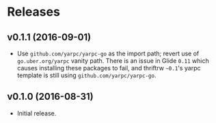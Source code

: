 Releases
========

v0.1.1 (2016-09-01)
-------------------

- Use `github.com/yarpc/yarpc-go` as the import path; revert use of `go.uber.org/yarpc` vanity path.
  There is an issue in Glide `0.11` which causes installing these packages to fail, and thriftrw `~0.1`'s
  yarpc template is still using `github.com/yarpc/yarpc-go`.


v0.1.0 (2016-08-31)
-------------------

- Initial release.
